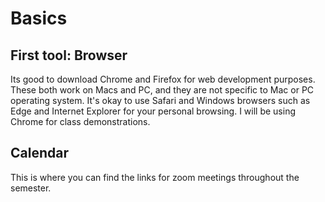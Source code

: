 # Basics

## First tool: Browser
Its good to download Chrome and Firefox for web development purposes. These both work on Macs and PC, and they are not specific to Mac or PC operating system. It's okay to use Safari and Windows browsers such as Edge and Internet Explorer for your personal browsing. I will be using Chrome for class demonstrations.

## Calendar
This is where you can find the links for zoom meetings throughout the semester.

